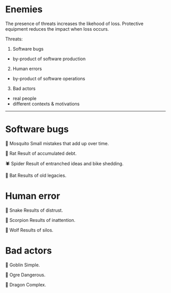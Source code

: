 # Enemies

The presence of threats increases the likehood of loss.
Protective equipment reduces the impact when loss occurs.

Threats:

1. Software bugs
  - by-product of software production 
2. Human errors
  - by-product of software operations
3. Bad actors
  - real people
  - different contexts & motivations

---

Software bugs
===

🦟 Mosquito
Small mistakes that add up over time. 

🐀 Rat
Result of accumulated debt.

🕷️ Spider
Result of entranched ideas and bike shedding.

🦇 Bat 
Results of old legacies.


Human error
===

🐍 Snake
Results of distrust.

🦂 Scorpion 
Results of inattention.

🐺 Wolf
Results of silos.


Bad actors
===

👺 Goblin 
Simple.

👹 Ogre
Dangerous.

🐉 Dragon
Complex.
